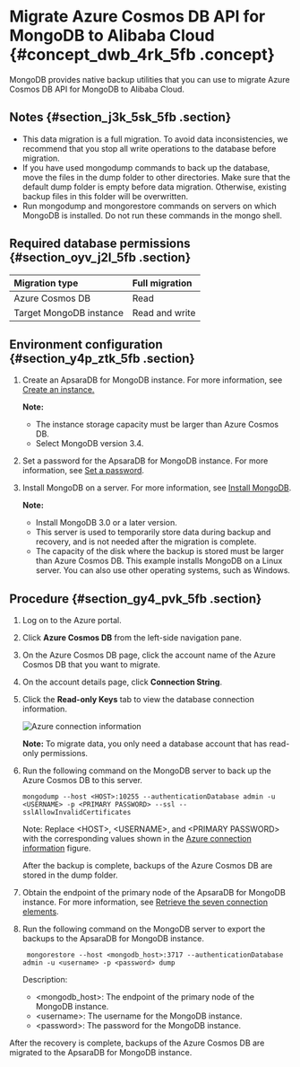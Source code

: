 # Migrate Azure Cosmos DB API for MongoDB to Alibaba Cloud {#concept_dwb_4rk_5fb .concept}

MongoDB provides native backup utilities that you can use to migrate Azure Cosmos DB API for MongoDB to Alibaba Cloud.

## Notes {#section_j3k_5sk_5fb .section}

-   This data migration is a full migration. To avoid data inconsistencies, we recommend that you stop all write operations to the database before migration.
-   If you have used mongodump commands to back up the database, move the files in the dump folder to other directories. Make sure that the default dump folder is empty before data migration. Otherwise, existing backup files in this folder will be overwritten.
-   Run mongodump and mongorestore commands on servers on which MongoDB is installed. Do not run these commands in the mongo shell.

## Required database permissions {#section_oyv_j2l_5fb .section}

|Migration type|Full migration|
|:-------------|:-------------|
|Azure Cosmos DB|Read|
|Target MongoDB instance|Read and write|

## Environment configuration {#section_y4p_ztk_5fb .section}

1.  Create an ApsaraDB for MongoDB instance. For more information, see [Create an instance.](https://www.alibabacloud.com/help/doc-detail/26572.htm)

    **Note:** 

    -   The instance storage capacity must be larger than Azure Cosmos DB.
    -   Select MongoDB version 3.4.
2.  Set a password for the ApsaraDB for MongoDB instance. For more information, see [Set a password](https://www.alibabacloud.com/help/doc-detail/54956.htm).
3.  Install MongoDB on a server. For more information, see [Install MongoDB](https://docs.mongodb.com/manual/administration/install-community/).

    **Note:** 

    -   Install MongoDB 3.0 or a later version.
    -   This server is used to temporarily store data during backup and recovery, and is not needed after the migration is complete.
    -   The capacity of the disk where the backup is stored must be larger than Azure Cosmos DB.
    This example installs MongoDB on a Linux server. You can also use other operating systems, such as Windows.


## Procedure {#section_gy4_pvk_5fb .section}

1.  Log on to the Azure portal.
2.  Click **Azure Cosmos DB** from the left-side navigation pane.
3.  On the Azure Cosmos DB page, click the account name of the Azure Cosmos DB that you want to migrate.
4.  On the account details page, click **Connection String**.
5.  Click the **Read-only Keys** tab to view the database connection information.

    ![](images/32319_en-US.png "Azure connection information")

    **Note:** To migrate data, you only need a database account that has read-only permissions.

6.  Run the following command on the MongoDB server to back up the Azure Cosmos DB to this server.

    ```
    mongodump --host <HOST>:10255 --authenticationDatabase admin -u <USERNAME> -p <PRIMARY PASSWORD> --ssl --sslAllowInvalidCertificates
    ```

    Note: Replace <HOST\>, <USERNAME\>, and <PRIMARY PASSWORD\> with the corresponding values shown in the [Azure connection information](#fig_qbq_fy5_vfb) figure.

    After the backup is complete, backups of the Azure Cosmos DB are stored in the dump folder.

7.  Obtain the endpoint of the primary node of the ApsaraDB for MongoDB instance. For more information, see [Retrieve the seven connection elements](https://www.alibabacloud.com/help/doc-detail/44623.htm).
8.  Run the following command on the MongoDB server to export the backups to the ApsaraDB for MongoDB instance.

    ```
     mongorestore --host <mongodb_host>:3717 --authenticationDatabase admin -u <username> -p <password> dump
    ```

    Description:

    -   <mongodb\_host\>: The endpoint of the primary node of the MongoDB instance.
    -   <username\>: The username for the MongoDB instance.
    -   <password\>: The password for the MongoDB instance.

After the recovery is complete, backups of the Azure Cosmos DB are migrated to the ApsaraDB for MongoDB instance.

